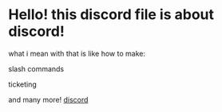 # Hello! this discord file is about discord! 

what i mean with that is like how to make:

slash commands

ticketing 

and many more!
 [discord](discord.com)